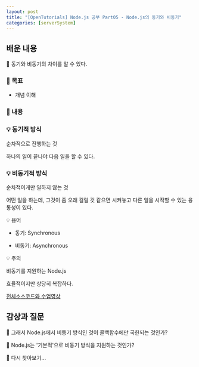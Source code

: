 ```yaml
---
layout: post
title: "[OpenTutorials] Node.js 공부 Part05 - Node.js의 동기와 비동기"
categories: [serverSystem]
---
```


## 배운 내용

🌼 동기와 비동기의 차이를 알 수 있다.

### 🌼 목표

- 개념 이해

### 🌼 내용

### 💡 동기적 방식

순차적으로 진행하는 것

하나의 일이 끝나야 다음 일을 할 수 있다.

### 💡 비동기적 방식

순차적이게만 일하지 않는 것

어떤 일을 하는데, 그것이 좀 오래 걸릴 것 같으면 시켜놓고 다른 일을 시작할 수 있는 융통성이 있다.

💡 용어

- 동기: Synchronous

- 비동기: Asynchronous

💡 주의

비동기를 지원하는 Node.js

효율적이지만 상당히 복잡하다.

[전체소스코드와 수업영상](https://opentutorials.org/course/3332/21132)

## 감상과 질문

🌼 그래서 Node.js에서 비동기 방식인 것이 콜백함수에만 국한되는 것인가?

🌼 Node.js는 '기본적'으로 비동기 방식을 지원하는 것인가?

🌼 다시 찾아보기...